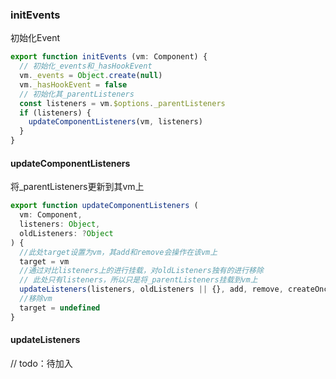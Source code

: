 ### initEvents
初始化Event

```javascript
export function initEvents (vm: Component) {
  // 初始化_events和_hasHookEvent
  vm._events = Object.create(null)
  vm._hasHookEvent = false
  // 初始化其_parentListeners
  const listeners = vm.$options._parentListeners
  if (listeners) {
    updateComponentListeners(vm, listeners)
  }
}
```
#### updateComponentListeners
将_parentListeners更新到其vm上
```javascript
export function updateComponentListeners (
  vm: Component,
  listeners: Object,
  oldListeners: ?Object
) {
  //此处target设置为vm，其add和remove会操作在该vm上
  target = vm
  //通过对比listeners上的进行挂载，对oldListeners独有的进行移除
  // 此处只有listeners，所以只是将_parentListeners挂载到vm上
  updateListeners(listeners, oldListeners || {}, add, remove, createOnceHandler, vm)
  //移除vm
  target = undefined
}
```
#### updateListeners
// todo：待加入